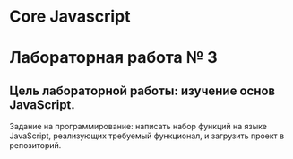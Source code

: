 # Core Javascript

# Лабораторная работа № 3
## Цель лабораторной работы: изучение основ JavaScript.
Задание на программирование: написать набор функций на языке JavaScript, реализующих требуемый функционал, и загрузить проект в репозиторий.


